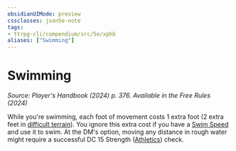 ```yaml
---
obsidianUIMode: preview
cssclasses: json5e-note
tags:
- ttrpg-cli/compendium/src/5e/xphb
aliases: ["Swimming"]
---
```

# Swimming
*Source: Player's Handbook (2024) p. 376. Available in the Free Rules (2024)* 

While you're swimming, each foot of movement costs 1 extra foot (2 extra feet in [difficult terrain](2-Mechanics/CLI/rules/variant-rules/difficult-terrain-xphb.md)). You ignore this extra cost if you have a [Swim Speed](2-Mechanics/CLI/rules/variant-rules/swim-speed-xphb.md) and use it to swim. At the DM's option, moving any distance in rough water might require a successful DC 15 Strength ([Athletics](2-Mechanics/CLI/rules/skills.md#Athletics)) check.